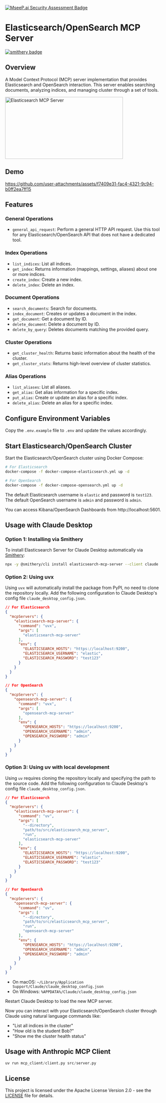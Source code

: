 [![MseeP.ai Security Assessment Badge](https://mseep.net/pr/cr7258-elasticsearch-mcp-server-badge.png)](https://mseep.ai/app/cr7258-elasticsearch-mcp-server)

# Elasticsearch/OpenSearch MCP Server

[![smithery badge](https://smithery.ai/badge/elasticsearch-mcp-server)](https://smithery.ai/server/elasticsearch-mcp-server)

## Overview

A Model Context Protocol (MCP) server implementation that provides Elasticsearch and OpenSearch interaction. This server enables searching documents, analyzing indices, and managing cluster through a set of tools.

<a href="https://glama.ai/mcp/servers/b3po3delex"><img width="380" height="200" src="https://glama.ai/mcp/servers/b3po3delex/badge" alt="Elasticsearch MCP Server" /></a>

## Demo

https://github.com/user-attachments/assets/f7409e31-fac4-4321-9c94-b0ff2ea7ff15

## Features

### General Operations

- `general_api_request`: Perform a general HTTP API request. Use this tool for any Elasticsearch/OpenSearch API that does not have a dedicated tool.

### Index Operations

- `list_indices`: List all indices.
- `get_index`: Returns information (mappings, settings, aliases) about one or more indices.
- `create_index`: Create a new index.
- `delete_index`: Delete an index.

### Document Operations

- `search_documents`: Search for documents.
- `index_document`: Creates or updates a document in the index.
- `get_document`: Get a document by ID.
- `delete_document`: Delete a document by ID.
- `delete_by_query`: Deletes documents matching the provided query.

### Cluster Operations

- `get_cluster_health`: Returns basic information about the health of the cluster.
- `get_cluster_stats`: Returns high-level overview of cluster statistics.

### Alias Operations

- `list_aliases`: List all aliases.
- `get_alias`: Get alias information for a specific index.
- `put_alias`: Create or update an alias for a specific index.
- `delete_alias`: Delete an alias for a specific index.

## Configure Environment Variables

Copy the `.env.example` file to `.env` and update the values accordingly.

## Start Elasticsearch/OpenSearch Cluster

Start the Elasticsearch/OpenSearch cluster using Docker Compose:

```bash
# For Elasticsearch
docker-compose -f docker-compose-elasticsearch.yml up -d

# For OpenSearch
docker-compose -f docker-compose-opensearch.yml up -d
```

The default Elasticsearch username is `elastic` and password is `test123`. The default OpenSearch username is `admin` and password is `admin`.

You can access Kibana/OpenSearch Dashboards from http://localhost:5601.

## Usage with Claude Desktop

### Option 1: Installing via Smithery

To install Elasticsearch Server for Claude Desktop automatically via [Smithery](https://smithery.ai/server/elasticsearch-mcp-server):

```bash
npx -y @smithery/cli install elasticsearch-mcp-server --client claude
```

### Option 2: Using uvx

Using `uvx` will automatically install the package from PyPI, no need to clone the repository locally. Add the following configuration to Claude Desktop's config file `claude_desktop_config.json`.

```json
// For Elasticsearch
{
  "mcpServers": {
    "elasticsearch-mcp-server": {
      "command": "uvx",
      "args": [
        "elasticsearch-mcp-server"
      ],
      "env": {
        "ELASTICSEARCH_HOSTS": "https://localhost:9200",
        "ELASTICSEARCH_USERNAME": "elastic",
        "ELASTICSEARCH_PASSWORD": "test123"
      }
    }
  }
}

// For OpenSearch
{
  "mcpServers": {
    "opensearch-mcp-server": {
      "command": "uvx",
      "args": [
        "opensearch-mcp-server"
      ],
      "env": {
        "OPENSEARCH_HOSTS": "https://localhost:9200",
        "OPENSEARCH_USERNAME": "admin",
        "OPENSEARCH_PASSWORD": "admin"
      }
    }
  }
}
```

### Option 3: Using uv with local development

Using `uv` requires cloning the repository locally and specifying the path to the source code. Add the following configuration to Claude Desktop's config file `claude_desktop_config.json`.

```json
// For Elasticsearch
{
  "mcpServers": {
    "elasticsearch-mcp-server": {
      "command": "uv",
      "args": [
        "--directory",
        "path/to/src/elasticsearch_mcp_server",
        "run",
        "elasticsearch-mcp-server"
      ],
      "env": {
        "ELASTICSEARCH_HOSTS": "https://localhost:9200",
        "ELASTICSEARCH_USERNAME": "elastic",
        "ELASTICSEARCH_PASSWORD": "test123"
      }
    }
  }
}

// For OpenSearch
{
  "mcpServers": {
    "opensearch-mcp-server": {
      "command": "uv",
      "args": [
        "--directory",
        "path/to/src/elasticsearch_mcp_server",
        "run",
        "opensearch-mcp-server"
      ],
      "env": {
        "OPENSEARCH_HOSTS": "https://localhost:9200",
        "OPENSEARCH_USERNAME": "admin",
        "OPENSEARCH_PASSWORD": "admin"
      }
    }
  }
}
```

- On macOS: `~/Library/Application Support/Claude/claude_desktop_config.json`
- On Windows: `%APPDATA%/Claude/claude_desktop_config.json`

Restart Claude Desktop to load the new MCP server.

Now you can interact with your Elasticsearch/OpenSearch cluster through Claude using natural language commands like:
- "List all indices in the cluster"
- "How old is the student Bob?"
- "Show me the cluster health status"

## Usage with Anthropic MCP Client

```python
uv run mcp_client/client.py src/server.py
```

## License

This project is licensed under the Apache License Version 2.0 - see the [LICENSE](LICENSE) file for details.
